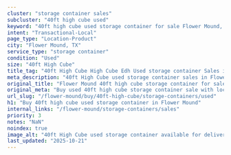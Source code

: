 ```yaml
---
cluster: "storage container sales"
subcluster: "40ft high cube used"
keyword: "40ft high cube used storage container for sale Flower Mound, TX"
intent: "Transactional-Local"
page_type: "Location-Product"
city: "Flower Mound, TX"
service_type: "storage container"
condition: "Used"
size: "40ft High Cube"
title_tag: "40ft High Cube High Cube Edh Used storage container Sales in Flower Mound | LC Container"
meta_description: "40ft High Cube used storage container sales in Flower Mound. High cube containers with extra height. Fast delivery, competitive pricing. Serving storage containers area. Quote ID: TC0. Call (214) 524-4168 for your free quote today."
original_title: "Flower Mound 40ft high cube storage container for sale | LC"
original_meta: "Buy used 40ft high cube storage container sale with local delivery in Flower Mound, TX. LC Container — local Since 2003. Request a fast quote today."
url_slug: "/flower-mound/buy/40ft-high-cube/storage-containers/used"
h1: "Buy 40ft high cube used storage container in Flower Mound"
internal_links: "/flower-mound/storage-containers/sales"
priority: 3
notes: "NaN"
noindex: true
image_alt: "40ft High Cube used storage container available for delivery in Flower Mound"
last_updated: "2025-10-21"
---
```


<!-- TODO: Add unique city/inventory copy, images, and internal links here. -->
